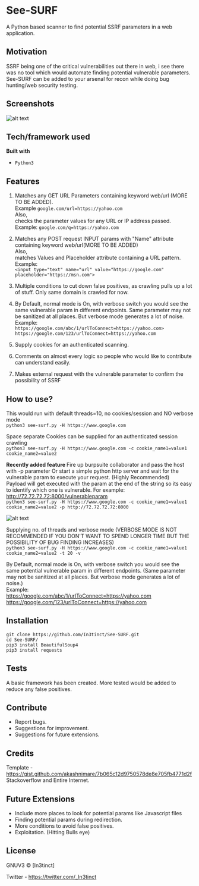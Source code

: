 # See-SURF

A Python based scanner to find potential SSRF parameters in a web application.

## Motivation
SSRF being one of the critical vulnerabilities out there in web, i see there was no tool which would automate finding potential
vulnerable parameters. See-SURF can be added to your arsenal for recon while doing bug hunting/web security testing.

 
## Screenshots
![alt text](https://github.com/In3tinct/See-SURF/blob/master/See-SURF.png)

## Tech/framework used
<b>Built with</b>
- `Python3`

## Features
1) Matches any GET URL Parameters containing keyword web/url (MORE TO BE ADDED). <br/>
Example `google.com/url=https://yahoo.com `
<br/>Also, <br/>
checks the parameter values for any URL or IP address passed. <br/>
Example: `google.com/q=https://yahoo.com`

2) Matches any POST request INPUT params with "Name" attribute containing keyword web/url(MORE TO BE ADDED)
<br/>Also,<br/>
matches Values and Placeholder attribute containing a URL pattern. <br/>
Example: <br/>
`<input type="text" name="url" value="https://google.com" placeholder="https://msn.com">`

3) Multiple conditions to cut down false positives, as crawling pulls up a lot of stuff. Only same domain is crawled for now.

4) By Default, normal mode is On, with verbose switch you would see the same vulnerable param in different endpoints. 
Same parameter may not be sanitized at all places. But verbose mode generates a lot of noise.
<br/>Example: <br/>
`https://google.com/abc/1/urlToConnect=https://yahoo.com> `<br/>
`https://google.com/123/urlToConnect=https://yahoo.com`

5) Supply cookies for an authenticated scanning.

6) Comments on almost every logic so people who would like to contribute can understand easily.

7) Makes external request with the vulnerable parameter to confirm the possibility of SSRF

## How to use?
This would run with default threads=10, no cookies/session and NO verbose mode <br/>
`python3 see-surf.py -H https://www.google.com`

Space separate Cookies can be supplied for an authenticated session crawling <br/>
`python3 see-surf.py -H https://www.google.com -c cookie_name1=value1 cookie_name2=value2`

<b>Recently added feature </b>
Fire up burpsuite collaborator and pass the host with -p parameter Or start a simple python http server and wait for the 
vulnerable param to execute your request. (Highly Recommended)<br/>
Payload will get executed with the param at the end of the string so its easy to identify which one is vulnerable.
For example: <br/>
http://72.72.72.72:8000/vulnerableparam <br/>
`python3 see-surf.py -H https://www.google.com -c cookie_name1=value1 cookie_name2=value2 -p http://72.72.72.72:8000`

![alt text](https://github.com/In3tinct/See-SURF/blob/master/External_requests.png)



Supplying no. of threads and verbose mode (VERBOSE MODE IS NOT RECOMMENDED IF YOU DON'T WANT TO SPEND LONGER TIME BUT THE 
POSSIBILITY OF BUG FINDING INCREASES)<br/>
`python3 see-surf.py -H https://www.google.com -c cookie_name1=value1 cookie_name2=value2 -t 20 -v`

By Default, normal mode is On, with verbose switch you would see the same potential vulnerable param in different endpoints. 
(Same parameter may not be sanitized at all places. But verbose mode generates a lot of noise.)
<br/>Example: <br/>
https://google.com/abc/1/urlToConnect=https://yahoo.com <br/>
https://google.com/123/urlToConnect=https://yahoo.com


## Installation
`git clone https://github.com/In3tinct/See-SURF.git`<br/>
`cd See-SURF/`<br/>
`pip3 install BeautifulSoup4`<br/>
`pip3 install requests`

## Tests
A basic framework has been created. 
More tested would be added to reduce any false positives.


## Contribute
- Report bugs.
- Suggestions for improvement.
- Suggestions for future extensions.

## Credits
Template - https://gist.github.com/akashnimare/7b065c12d9750578de8e705fb4771d2f <br/>
Stackoverflow and Entire Internet. 

## Future Extensions
- Include more places to look for potential params like Javascript files
- Finding potential params during redirection.
- More conditions to avoid false positives.
- Exploitation. (Hitting Bulls eye)


## License
GNUV3 © [In3tinct]

Twitter - https://twitter.com/_In3tinct
